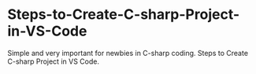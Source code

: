# Steps-to-Create-C-sharp-Project-in-VS-Code
Simple and very important for newbies in C-sharp coding. Steps to Create C-sharp Project in VS Code.
